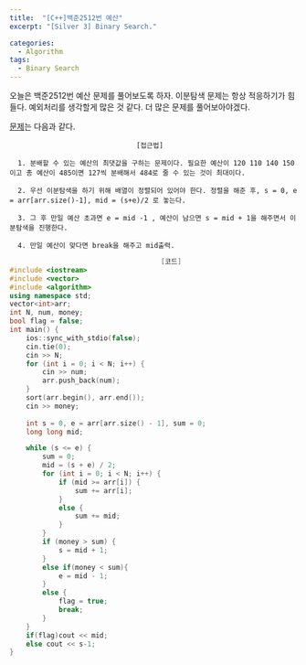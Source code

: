 ```yaml
---
title:  "[C++]백준2512번 예산"
excerpt: "[Silver 3] Binary Search."

categories:
  - Algorithm
tags:
  - Binary Search
---
```

오늘은 백준2512번 예산 문제를 풀어보도록 하자. 이분탐색 문제는 항상 적응하기가 힘들다. 예외처리를 생각할게 많은 것 같다. 더 많은 문제를 풀어보아야겠다.


[문제](https://www.acmicpc.net/problem/2512)는 다음과 같다.


                                   [접근법]

      1. 분배할 수 있는 예산의 최댓값을 구하는 문제이다. 필요한 예산이 120 110 140 150 이고 총 예산이 485이면 127씩 분배해서 484로 줄 수 있는 것이 최대이다.
      
      2. 우선 이분탐색을 하기 위해 배열이 정렬되어 있어야 한다. 정렬을 해준 후, s = 0, e = arr[arr.size()-1], mid = (s+e)/2 로 놓는다.
      
      3. 그 후 만일 예산 초과면 e = mid -1 , 예산이 남으면 s = mid + 1을 해주면서 이분탐색을 진행한다.
      
      4. 만일 예산이 맞다면 break을 해주고 mid출력.
      
      

```c++
                                     [코드]
#include <iostream>
#include <vector>
#include <algorithm>
using namespace std;
vector<int>arr;
int N, num, money;
bool flag = false;
int main() {
	ios::sync_with_stdio(false);
	cin.tie(0);
	cin >> N;
	for (int i = 0; i < N; i++) {
		cin >> num;
		arr.push_back(num);
	}
	sort(arr.begin(), arr.end());
	cin >> money;
	
	int s = 0, e = arr[arr.size() - 1], sum = 0;
	long long mid;

	while (s <= e) {
		sum = 0;
		mid = (s + e) / 2;
		for (int i = 0; i < N; i++) {
			if (mid >= arr[i]) {
				sum += arr[i];
			}
			else {
				sum += mid;
			}
		}
		if (money > sum) {
			s = mid + 1;
		}
		else if(money < sum){
			e = mid - 1;
		}
		else {
			flag = true;
			break;
		}
	}
	if(flag)cout << mid;
	else cout << s-1;
}
```
